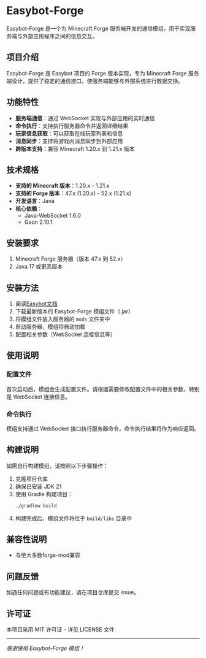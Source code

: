 # Easybot-Forge

Easybot-Forge 是一个为 Minecraft Forge 服务端开发的通信模组，用于实现服务端与外部应用程序之间的信息交互。

## 项目介绍

Easybot-Forge 是 Easybot 项目的 Forge 版本实现，专为 Minecraft Forge 服务端设计，提供了稳定的通信接口，使服务端能够与外部系统进行数据交换。

## 功能特性

- **服务端通信**：通过 WebSocket 实现与外部应用的实时通信
- **命令执行**：支持执行服务器命令并返回详细结果
- **玩家信息获取**：可以获取在线玩家列表和信息
- **消息同步**：支持将游戏内消息同步到外部应用
- **跨版本支持**：兼容 Minecraft 1.20.x 到 1.21.x 版本

## 技术规格

- **支持的 Minecraft 版本**：1.20.x - 1.21.x
- **支持的 Forge 版本**：47.x (1.20.x) - 52.x (1.21.x)
- **开发语言**：Java
- **核心依赖**：
  - Java-WebSocket 1.6.0
  - Gson 2.10.1

## 安装要求

1. Minecraft Forge 服务器（版本 47.x 到 52.x）
2. Java 17 或更高版本

## 安装方法
1. 阅读[Easybot文档](https://docs.inectar.cn/)
2. 下载最新版本的 Easybot-Forge 模组文件（.jar）
3. 将模组文件放入服务器的 `mods` 文件夹中
4. 启动服务器，模组将自动加载
5. 配置相关参数（WebSocket 连接信息等）

## 使用说明

### 配置文件

首次启动后，模组会生成配置文件。请根据需要修改配置文件中的相关参数，特别是 WebSocket 连接信息。

### 命令执行

模组支持通过 WebSocket 接口执行服务器命令，命令执行结果将作为响应返回。


## 构建说明

如需自行构建模组，请按照以下步骤操作：

1. 克隆项目仓库
2. 确保已安装 JDK 21
3. 使用 Gradle 构建项目：
   ```bash
   ./gradlew build
   ```
4. 构建完成后，模组文件将位于 `build/libs` 目录中

## 兼容性说明

- 与绝大多数forge-mod兼容

## 问题反馈

如遇任何问题或有功能建议，请在项目仓库提交 issue。

## 许可证

本项目采用 MIT 许可证 - 详见 LICENSE 文件

---

*感谢使用 Easybot-Forge 模组！*